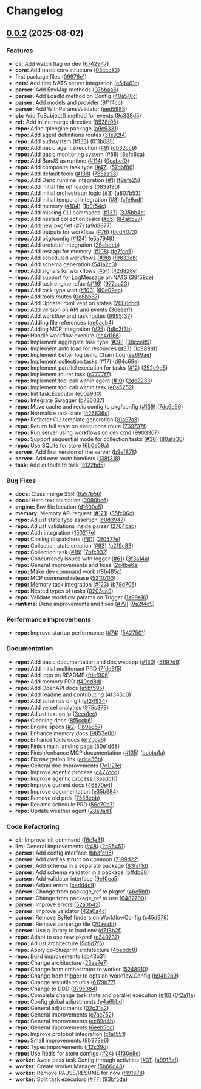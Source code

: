 # Changelog

## [0.0.2](https://github.com/compozy/compozy/compare/v0.0.1...v0.0.2) (2025-08-02)


### Features

* **cli:** Add watch flag on dev ([6742947](https://github.com/compozy/compozy/commit/6742947a20e807f4698d4b9a56ffed04bede435b))
* **core:** Add basic core structure ([03ccc83](https://github.com/compozy/compozy/commit/03ccc83294b54acf63785b2bd28a34393009f9ea))
* first package files ([09976e1](https://github.com/compozy/compozy/commit/09976e10cb6a85939f3e687e78eae27bd4be94cb))
* **nats:** Add first NATS server integration ([e5d461c](https://github.com/compozy/compozy/commit/e5d461c90598ff287d4b067312a101f8bc7f2fb6))
* **parser:** Add EnvMap methods ([07bbaa6](https://github.com/compozy/compozy/commit/07bbaa67b95520a51bd34511ad6c5816be2b789a))
* **parser:** Add LoadId method on Config ([40a510c](https://github.com/compozy/compozy/commit/40a510c819169777c2bd6c4ac257855287f21d6b))
* **parser:** Add models and provider ([9f1f4cc](https://github.com/compozy/compozy/commit/9f1f4cc965967d982913ea212249958073f893c5))
* **parser:** Add WithParamsValidator ([eed5988](https://github.com/compozy/compozy/commit/eed59885412d3608967a7b4e5dc8e18dbdebe158))
* **pb:** Add ToSubject() method for events ([9c338d5](https://github.com/compozy/compozy/commit/9c338d5c1ef8513156d3375097317f2b5e68f11b))
* **ref:** Add inline merge directive ([8528f95](https://github.com/compozy/compozy/commit/8528f95f2dc356f097cf1637d51c29ae0b47e6f4))
* **repo:** Adad tplengine package ([a9c9331](https://github.com/compozy/compozy/commit/a9c9331543b6887fff3f70d38808c97edd3e77be))
* **repo:** Add agent definitions routes ([31e92f4](https://github.com/compozy/compozy/commit/31e92f4e36bb5c360097ab8acc050588f5f772ef))
* **repo:** Add authsystem ([#133](https://github.com/compozy/compozy/issues/133)) ([011b685](https://github.com/compozy/compozy/commit/011b685eaad7a2db02c509c145fd07126cffdf48))
* **repo:** Add basic agent execution ([#9](https://github.com/compozy/compozy/issues/9)) ([db32cc9](https://github.com/compozy/compozy/commit/db32cc9e5445b9cb37c6a355aa82a2073ff00f68))
* **repo:** Add basic monitoring system ([#58](https://github.com/compozy/compozy/issues/58)) ([8efc6ca](https://github.com/compozy/compozy/commit/8efc6caa40d847e560d08f2e43c1b7d0a48d8c66))
* **repo:** Add BunJS as runtime ([#114](https://github.com/compozy/compozy/issues/114)) ([0cabef0](https://github.com/compozy/compozy/commit/0cabef07a3bebe89d58757b7a9febae92736b428))
* **repo:** Add composite task type ([#47](https://github.com/compozy/compozy/issues/47)) ([57dbf86](https://github.com/compozy/compozy/commit/57dbf86f797adde957e7527dade8048a6a2b35d9))
* **repo:** Add default tools ([#138](https://github.com/compozy/compozy/issues/138)) ([785aa33](https://github.com/compozy/compozy/commit/785aa33f0a7a40fd8e6b377dea8cd2cb1d9537d9))
* **repo:** Add Deno runtime integration ([#1](https://github.com/compozy/compozy/issues/1)) ([f9efa25](https://github.com/compozy/compozy/commit/f9efa2507ec7c8eacd431e9f910d7ef6d6efc882))
* **repo:** Add initial file ref loaders ([083af90](https://github.com/compozy/compozy/commit/083af908df8f208c6da479983550f1336a2f3864))
* **repo:** Add initial orchestrator logic ([#3](https://github.com/compozy/compozy/issues/3)) ([a807b53](https://github.com/compozy/compozy/commit/a807b53376f2d790f1ae326ed5ca3ee6f50e6fa0))
* **repo:** Add initial temporal integration ([#8](https://github.com/compozy/compozy/issues/8)) ([cfe9adf](https://github.com/compozy/compozy/commit/cfe9adfec9d3fa4a3563273c19fea3360efd6a15))
* **repo:** Add memory ([#104](https://github.com/compozy/compozy/issues/104)) ([1b0f54c](https://github.com/compozy/compozy/commit/1b0f54c8afafec896ca1da470e2c283969636df2))
* **repo:** Add missing CLI commands  ([#137](https://github.com/compozy/compozy/issues/137)) ([335bb4e](https://github.com/compozy/compozy/commit/335bb4e70af4e12709c1b657abb306ffa25e920b))
* **repo:** Add nested collection tasks ([#55](https://github.com/compozy/compozy/issues/55)) ([84a6527](https://github.com/compozy/compozy/commit/84a6527ec8bba19f5352541b63b59eabbd4094b9))
* **repo:** Add new pkg/ref  ([#7](https://github.com/compozy/compozy/issues/7)) ([a9d8877](https://github.com/compozy/compozy/commit/a9d88776ed5563b69b2bafcdd9ed0e954ba822df))
* **repo:** Add outputs for workflow ([#76](https://github.com/compozy/compozy/issues/76)) ([0cd4073](https://github.com/compozy/compozy/commit/0cd40735a32acc2f5cf1371b4a080f69f35b3df3))
* **repo:** Add pkg/config ([#124](https://github.com/compozy/compozy/issues/124)) ([e5a7949](https://github.com/compozy/compozy/commit/e5a794979fb3436c83f0591c0573aec96f96afb4))
* **repo:** Add protobuf integration ([26cbdeb](https://github.com/compozy/compozy/commit/26cbdebba750a2d2024fbc9c525af7fffb814656))
* **repo:** Add rest api for memory ([#108](https://github.com/compozy/compozy/issues/108)) ([fe7fcc5](https://github.com/compozy/compozy/commit/fe7fcc54056248207736aeec5ef57b3b57c3ae97))
* **repo:** Add scheduled workflows ([#98](https://github.com/compozy/compozy/issues/98)) ([f9832eb](https://github.com/compozy/compozy/commit/f9832eb429e4fd2569c2a49be17b3d05964772b9))
* **repo:** Add schema generation ([541a2c3](https://github.com/compozy/compozy/commit/541a2c38b43dc95e790105d7d595c925f57b1819))
* **repo:** Add signals for workflows ([#51](https://github.com/compozy/compozy/issues/51)) ([42d828e](https://github.com/compozy/compozy/commit/42d828efd40cc7d6bc1cf80f880f6a6ce7f200fc))
* **repo:** Add support for LogMessage on NATS ([39f59ce](https://github.com/compozy/compozy/commit/39f59ce04e7a0c8662f4faa9473c717677d18ab8))
* **repo:** Add task engine refac ([#116](https://github.com/compozy/compozy/issues/116)) ([972aa23](https://github.com/compozy/compozy/commit/972aa23bb5b232194f6987dd2065c3da92a2ddc5))
* **repo:** Add task type wait ([#100](https://github.com/compozy/compozy/issues/100)) ([60e09ec](https://github.com/compozy/compozy/commit/60e09ec753a8988f36cf6c99f969031df51e4db7))
* **repo:** Add tools routes ([0e8bb67](https://github.com/compozy/compozy/commit/0e8bb674e6850d339d5b3f1964259e8749d1fd4b))
* **repo:** Add UpdateFromEvent on states ([2086cbd](https://github.com/compozy/compozy/commit/2086cbdcca1969b6e6b8179be28fdf5e6cbfd7c5))
* **repo:** Add version on API and events ([36eeeff](https://github.com/compozy/compozy/commit/36eeeff445737f408d834ee395fe20ad6f0d475f))
* **repo:** Add workflow and task routes ([8995f37](https://github.com/compozy/compozy/commit/8995f3769834b8f231d0b1e5e5d445b8013baf77))
* **repo:** Adding file references ([ae0acb4](https://github.com/compozy/compozy/commit/ae0acb408910b41d19500b01a0f2bd6ca8b24f7e))
* **repo:** Adding MCP integration ([#25](https://github.com/compozy/compozy/issues/25)) ([b8c2f3b](https://github.com/compozy/compozy/commit/b8c2f3b05d19a155b9144976e3ed1bbfdaa9ef46))
* **repo:** Handle workflow execute ([cc4d166](https://github.com/compozy/compozy/commit/cc4d166dcc546608e2d142e5d74adc3fa916b414))
* **repo:** Implement aggregate task type ([#38](https://github.com/compozy/compozy/issues/38)) ([38cce89](https://github.com/compozy/compozy/commit/38cce89c1707777431509b31a190b5244113e219))
* **repo:** Implement auto load for resources ([#37](https://github.com/compozy/compozy/issues/37)) ([1d9898f](https://github.com/compozy/compozy/commit/1d9898f988533504e9f6daf2f23f1c835c4abd47))
* **repo:** Implement better log using CharmLog ([ea6f9ae](https://github.com/compozy/compozy/commit/ea6f9aeb1c70ea2940b463cbb5437f06cf2e3cb9))
* **repo:** Implement collection tasks ([#17](https://github.com/compozy/compozy/issues/17)) ([d84c69e](https://github.com/compozy/compozy/commit/d84c69e366ef5b0effb8fc6ba640cae86250fd66))
* **repo:** Implement parallel execution for tasks ([#12](https://github.com/compozy/compozy/issues/12)) ([352e9d5](https://github.com/compozy/compozy/commit/352e9d564f5b3dc16526e2028d51250fe23b4adf))
* **repo:** Implement router task ([c7777f7](https://github.com/compozy/compozy/commit/c7777f7c9064067978529394204e74b17afbc265))
* **repo:** Implement tool call within agent ([#10](https://github.com/compozy/compozy/issues/10)) ([2de2233](https://github.com/compozy/compozy/commit/2de22338f3b0cd118e7078b157e8e4a8cc274aaf))
* **repo:** Implement tool call within task ([e0a5252](https://github.com/compozy/compozy/commit/e0a52525ece5fc66c5662662f991e34bbcb28965))
* **repo:** Init task.Executor ([e00a930](https://github.com/compozy/compozy/commit/e00a930d417339c4df3d56163c58cc9039dd61df))
* **repo:** Integrate Swagger ([b736037](https://github.com/compozy/compozy/commit/b736037aeeea5b47c94a594a910fdb1023886660))
* **repo:** Move cache and redis config to pkg/config ([#139](https://github.com/compozy/compozy/issues/139)) ([7dc6e56](https://github.com/compozy/compozy/commit/7dc6e56fbc53d3aabcd14dc99edd2aa044e9ef21))
* **repo:** Normalize task state ([c26836d](https://github.com/compozy/compozy/commit/c26836d4e7fb4649f543334dc27221508a3d334a))
* **repo:** Refactor CLI template generation ([01a97a3](https://github.com/compozy/compozy/commit/01a97a32fe10cc484d4bfcce8e8d37404da0b768))
* **repo:** Return full state on executions route ([739737f](https://github.com/compozy/compozy/commit/739737f3c82df2eb8b2852c2617fadbc37a34fd4))
* **repo:** Run server using workflows on dev cmd ([9903367](https://github.com/compozy/compozy/commit/99033679db52ce1ed11fbdb2b994718f674341a2))
* **repo:** Support sequential mode for collection tasks ([#36](https://github.com/compozy/compozy/issues/36)) ([80afa36](https://github.com/compozy/compozy/commit/80afa36a5eb571de6cf5e9a47adf3b0b4b366ee5))
* **repo:** Use SQLite for store ([6b0e09a](https://github.com/compozy/compozy/commit/6b0e09a0505638e636d4cbb3bc24da77659939a9))
* **server:** Add first version of the server ([b9ef878](https://github.com/compozy/compozy/commit/b9ef878fc12c82930a2f4142d5d79fa924faa4aa))
* **server:** Add new route handlers ([138f318](https://github.com/compozy/compozy/commit/138f318df5865c236d2d19b31430720c8ce18363))
* **task:** Add outputs to task ([e122bd5](https://github.com/compozy/compozy/commit/e122bd56df238e644226e18c5d3f058a7400d6bf))


### Bug Fixes

* **docs:** Class merge SSR ([6a57b5b](https://github.com/compozy/compozy/commit/6a57b5b96cfbd0362a542225165d8e3957dfd73f))
* **docs:** Hero text animation ([2090bc6](https://github.com/compozy/compozy/commit/2090bc642530dd635cd373b3c6eea0057e3fe058))
* **engine:** Env file location ([d1600e5](https://github.com/compozy/compozy/commit/d1600e5a6d9973065d9e3931d7f1391334002772))
* **memory:** Memory API request ([#121](https://github.com/compozy/compozy/issues/121)) ([85fc06c](https://github.com/compozy/compozy/commit/85fc06c2431b7f69cb12c73ed0184fa0c7495431))
* **repo:** Adjust state type assertion ([c0d3947](https://github.com/compozy/compozy/commit/c0d394779beb9468c09405ca3f95942cfaa991c1))
* **repo:** Adjust validations inside parser ([2764cab](https://github.com/compozy/compozy/commit/2764cab6646635be439939e5b6792b33fc8e4db4))
* **repo:** Auth integration ([150217e](https://github.com/compozy/compozy/commit/150217e6cd30979c3ec72aca48fc8246396d3989))
* **repo:** Closing dispatchers ([#81](https://github.com/compozy/compozy/issues/81)) ([2f0577e](https://github.com/compozy/compozy/commit/2f0577eebe00fe7a6ecb9c0a3ef8b34baf7afe27))
* **repo:** Collection state creation ([#63](https://github.com/compozy/compozy/issues/63)) ([a219c83](https://github.com/compozy/compozy/commit/a219c8336cadf0037cb44502be5197e81435e4f9))
* **repo:** Collection task ([#18](https://github.com/compozy/compozy/issues/18)) ([7bfc932](https://github.com/compozy/compozy/commit/7bfc932593fb757e06c8a54b380b6b5a622b81a5))
* **repo:** Concurrency issues with logger ([#61](https://github.com/compozy/compozy/issues/61)) ([3f3a14a](https://github.com/compozy/compozy/commit/3f3a14affc07aca5ce0cbde001c4f4303ed4e6dc))
* **repo:** General improvements and fixes ([2c4be6a](https://github.com/compozy/compozy/commit/2c4be6aabaaadd0a8c8928e7e22be1b036d4261a))
* **repo:** Make dev command work ([f8b485c](https://github.com/compozy/compozy/commit/f8b485c5aad545281d1453ed9b4db8cd8f1ced2c))
* **repo:** MCP command release ([5210700](https://github.com/compozy/compozy/commit/52107000ed04dcfe81853829e0db315122e92225))
* **repo:** Memory task integration ([#123](https://github.com/compozy/compozy/issues/123)) ([b78d705](https://github.com/compozy/compozy/commit/b78d705332df6fa9cd6e3ea373c4a120e7c5e0ce))
* **repo:** Nested types of tasks ([0203ca9](https://github.com/compozy/compozy/commit/0203ca92dc08a6d84810cd65dfd50b2286201ae8))
* **repo:** Validate workflow params on Trigger ([1a99e16](https://github.com/compozy/compozy/commit/1a99e160b0c3409af6608ddf353e7b1cc536744a))
* **runtime:** Deno improvements and fixes ([#79](https://github.com/compozy/compozy/issues/79)) ([9a2f4c9](https://github.com/compozy/compozy/commit/9a2f4c9ad1c3428abc94c991edb77f2e876672ac))


### Performance Improvements

* **repo:** Improve startup performance ([#74](https://github.com/compozy/compozy/issues/74)) ([5427501](https://github.com/compozy/compozy/commit/54275011d8469414fc4705d535c09631814ff3cd))


### Documentation

* **repo:** Add basic documentation and doc webapp ([#130](https://github.com/compozy/compozy/issues/130)) ([516f7d9](https://github.com/compozy/compozy/commit/516f7d957f296505a2c67b8bd3a5acdb65e305d3))
* **repo:** Add initial multitenant PRD ([7fde3f5](https://github.com/compozy/compozy/commit/7fde3f546ccb0782b6aeb25a8a9e91edf2913402))
* **repo:** Add logo on README ([fdef906](https://github.com/compozy/compozy/commit/fdef90652ee3534c27a77f86a9ca18a29e35c5b9))
* **repo:** Add memory PRD ([f40ed8d](https://github.com/compozy/compozy/commit/f40ed8d7a4d931c98c4700447d6d1dc688204025))
* **repo:** Add OpenAPI docs ([a5bf595](https://github.com/compozy/compozy/commit/a5bf5957cb2359173f8f1619e4bed91dc2c81dcf))
* **repo:** Add readme and contributing ([4f345c0](https://github.com/compozy/compozy/commit/4f345c0305caeadf72cb1515d771b495456cf400))
* **repo:** Add schemas on git ([af24934](https://github.com/compozy/compozy/commit/af24934b79b551850133c45b4bc732700309a172))
* **repo:** Add vercel analytics ([975c379](https://github.com/compozy/compozy/commit/975c379022267c4ea3e28d5fb92221e09ad921ac))
* **repo:** Adjust text on lp ([3eea1ec](https://github.com/compozy/compozy/commit/3eea1ec67a8a62d41886aee0f69e97caeff37d24))
* **repo:** Cleaning docs ([8f5ccb6](https://github.com/compozy/compozy/commit/8f5ccb678de8f178bcc9189d52d81a424ac3b8e1))
* **repo:** Engine specs ([#2](https://github.com/compozy/compozy/issues/2)) ([1b9a857](https://github.com/compozy/compozy/commit/1b9a857b5fefba9fdc4e4a0fc748ca4c3e0cae31))
* **repo:** Enhance memory docs ([9853e06](https://github.com/compozy/compozy/commit/9853e0650f7ed8314937eebc22690a9499b2ace1))
* **repo:** Enhance tools docs ([ef2bca6](https://github.com/compozy/compozy/commit/ef2bca6af101b7decbc0d22b79236e623987c13a))
* **repo:** Finish main landing page ([50e1d68](https://github.com/compozy/compozy/commit/50e1d687448c363536538edef5f909c1e786232f))
* **repo:** Finish/enhance MCP documentation ([#135](https://github.com/compozy/compozy/issues/135)) ([bcbba1a](https://github.com/compozy/compozy/commit/bcbba1a50e4a975a4e9ba5c753d8ff81fab0aa27))
* **repo:** Fix navigation link ([adca36b](https://github.com/compozy/compozy/commit/adca36b2d5f4971380d9c2ac7c2876439652a491))
* **repo:** General doc improvements ([7c1121c](https://github.com/compozy/compozy/commit/7c1121c6bb62aabd76d122b5cc4172bc0aea889e))
* **repo:** Improve agentic process ([c477ccd](https://github.com/compozy/compozy/commit/c477ccd4e7f41f236daf06eb122943f0aadcc592))
* **repo:** Improve agentic process ([3aadc11](https://github.com/compozy/compozy/commit/3aadc11df029e00247cc34ab26c40ef6cec35cfa))
* **repo:** Improve current docs ([46870e4](https://github.com/compozy/compozy/commit/46870e44228ddbdcdd0d24396ae1a6d991f43069))
* **repo:** Improve documentation ([e35b984](https://github.com/compozy/compozy/commit/e35b98427051be5c6d030e216f1599b5063f78a2))
* **repo:** Remove old prds ([7558cbb](https://github.com/compozy/compozy/commit/7558cbb4e851d2c5f582004c83459699f1a5e1a9))
* **repo:** Rename schedule PRD ([56c70b7](https://github.com/compozy/compozy/commit/56c70b75a1287644a8cce98b5d613052c8fab1e7))
* **repo:** Update weather agent ([28a9ad1](https://github.com/compozy/compozy/commit/28a9ad167480258d87561d7e14e026d6a6da7e4c))


### Code Refactoring

* **cli:** Improve init command ([f6c1e31](https://github.com/compozy/compozy/commit/f6c1e317b80084e8c62ed2582e077fb4e3e2dc56))
* **llm:** General improvements ([#48](https://github.com/compozy/compozy/issues/48)) ([2c95451](https://github.com/compozy/compozy/commit/2c954510312a866531c221ab732af1ca15f612e9))
* **parser:** Add config interface ([bb3fc05](https://github.com/compozy/compozy/commit/bb3fc055359f31eb0b8b8cbc6d057a4f0121fd5f))
* **parser:** Add cwd as struct on common ([7199d22](https://github.com/compozy/compozy/commit/7199d229defdef5f16170889a4714c2790b452df))
* **parser:** Add schema in a separate package ([83faf1d](https://github.com/compozy/compozy/commit/83faf1d248656367fcd1076ee19978f49ac2bed7))
* **parser:** Add schema validator in a package ([bffdb88](https://github.com/compozy/compozy/commit/bffdb88c813e5c65eeb9a59e364e65920701f871))
* **parser:** Add validator interface ([9ef0ea5](https://github.com/compozy/compozy/commit/9ef0ea514a0909355440472c9ab5d133aeae629d))
* **parser:** Adjust errors ([cedd4d9](https://github.com/compozy/compozy/commit/cedd4d988e164397dc145a384fb4a9eb4ef6c676))
* **parser:** Change from package_ref to pkgref ([46c5bff](https://github.com/compozy/compozy/commit/46c5bff11c6a3419516cf7d72ad9abfa770e48b0))
* **parser:** Change from package_ref to use ([6482790](https://github.com/compozy/compozy/commit/6482790f0c509a46028042be15d8ba3658a34cb4))
* **parser:** Improve errors ([52a0b42](https://github.com/compozy/compozy/commit/52a0b4241480d707d4b1b0112ed464031ee5cad3))
* **parser:** Improve validator ([42a0a4c](https://github.com/compozy/compozy/commit/42a0a4ceddbd6aa548ed9787f324bae0c14d59cc))
* **parser:** Remove ByRef finders on WorkflowConfig ([c45d978](https://github.com/compozy/compozy/commit/c45d978e0975391a764bc29ea87f2cd9e56c9d5d))
* **parser:** Remove parser.go file ([20aeabf](https://github.com/compozy/compozy/commit/20aeabf86049c9bab48e58be7102ba9fec458752))
* **parser:** Use a library to load env ([d718b2f](https://github.com/compozy/compozy/commit/d718b2f2a905bfa81bf36f435b79d814efb43000))
* **repo:** Adapt to use new pkgref ([e340737](https://github.com/compozy/compozy/commit/e3407373786b7e224fe8031da9421388bc2e47cd))
* **repo:** Adjust architecture ([5c8d7f5](https://github.com/compozy/compozy/commit/5c8d7f5d2162b3dcd382ee424242e75e0bcc6e4c))
* **repo:** Apply go-blueprint architecture ([4bebdc0](https://github.com/compozy/compozy/commit/4bebdc019cc0a895855ac0c58b6a67463f4cf365))
* **repo:** Build improvements ([cb43b31](https://github.com/compozy/compozy/commit/cb43b31784ca05a12e5b65ddfc4a74ffe6886685))
* **repo:** Change architecture ([25aa7e7](https://github.com/compozy/compozy/commit/25aa7e70c6a36b9e0f2ffc99eea5e16fcef62250))
* **repo:** Change from orchestrator to worker ([5248910](https://github.com/compozy/compozy/commit/52489108749a762b1707ad7540069b81a77b0718))
* **repo:** Change from trigger to opts on workflow.Config ([b94b2b9](https://github.com/compozy/compozy/commit/b94b2b904070cc5c7550bc92682749a5e14e9bd7))
* **repo:** Change testutils to utils ([6179b77](https://github.com/compozy/compozy/commit/6179b77bf4f4b106487944bf372aa626c5ab223f))
* **repo:** Change to DDD ([079e384](https://github.com/compozy/compozy/commit/079e38495e96d60532dae4897996465234288810))
* **repo:** Complete change task state and parallel execution ([#16](https://github.com/compozy/compozy/issues/16)) ([0f2a11a](https://github.com/compozy/compozy/commit/0f2a11ae81cbc8a088f2c5d999a99d91609261d6))
* **repo:** Config global adjustments ([e4a6bbd](https://github.com/compozy/compozy/commit/e4a6bbd1b04be52c6fa6f33eaa072eee38bc4642))
* **repo:** General adjustments ([02c31a2](https://github.com/compozy/compozy/commit/02c31a206477be30c5d89e10497ea6bfdd6fbc55))
* **repo:** General improvements ([c7ac752](https://github.com/compozy/compozy/commit/c7ac7520ebfa61d24971bc65582461832d87666e))
* **repo:** General improvements ([ec89d4b](https://github.com/compozy/compozy/commit/ec89d4bdad0a3c3b3a8d2c317f795438372c033e))
* **repo:** General improvements ([6eeb5cc](https://github.com/compozy/compozy/commit/6eeb5ccba4aa7eb60eb2fae3b05edab349419c0e))
* **repo:** Improve protobuf integration ([c1a1551](https://github.com/compozy/compozy/commit/c1a15514f93feb042997712f270ba19076f2ba99))
* **repo:** Small improvements ([8b373e6](https://github.com/compozy/compozy/commit/8b373e6e284f380b7d9ff32478a77f12960d74e7))
* **repo:** Types improvements ([f12c39d](https://github.com/compozy/compozy/commit/f12c39d55a08ec79e045bf658fbf3d9e634194f3))
* **repo:** Use Redis for store configs ([#24](https://github.com/compozy/compozy/issues/24)) ([4f30e8c](https://github.com/compozy/compozy/commit/4f30e8c7ea242c17078537d9a0a7b8b315519894))
* **worker:** Avoid pass task.Config through activities ([#31](https://github.com/compozy/compozy/issues/31)) ([a9913af](https://github.com/compozy/compozy/commit/a9913afdb2bd70077705683744159ced643d1afc))
* **worker:** Create worker.Manager ([5b66d48](https://github.com/compozy/compozy/commit/5b66d486dc253a5533c617ca0dd4118582bb07c6))
* **worker:** Remove PAUSE/RESUME for now ([f191678](https://github.com/compozy/compozy/commit/f1916782691468428904c5f42e038db48182ce2c))
* **worker:** Split task executors  ([#77](https://github.com/compozy/compozy/issues/77)) ([93bf5da](https://github.com/compozy/compozy/commit/93bf5da418bf343d05211498111dc48843539128))
